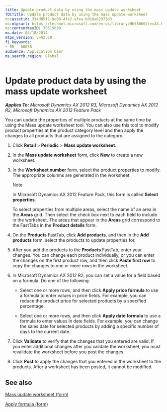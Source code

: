 ```yaml
---
title: Update product data by using the mass update worksheet
TOCTitle: Update product data by using the mass update worksheet
ms:assetid: 334d85f2-9e00-4fe2-afea-bd18a82973d3
ms:mtpsurl: https://technet.microsoft.com/en-us/library/Hh580603(v=AX.60)
ms:contentKeyID: 39519089
ms.date: 04/18/2014
mtps_version: v=AX.60
f1_keywords:
- BR - 00038
audience: Application User
ms.search.region: Global
---
```


# Update product data by using the mass update worksheet 


_**Applies To:** Microsoft Dynamics AX 2012 R3, Microsoft Dynamics AX 2012 R2, Microsoft Dynamics AX 2012 Feature Pack_

You can update the properties of multiple products at the same time by using the Mass update worksheet tool. You can also use this tool to modify product properties at the product category level and then apply the changes to all products that are assigned to the category.

1.  Click **Retail** \> **Periodic** \> **Mass update worksheet**.

2.  In the **Mass update worksheet** form, click **New** to create a new worksheet.

3.  In the **Worksheet number** form, select the product properties to modify. The appropriate columns are generated in the worksheet.
    

    > [!NOTE]
    > <P>In Microsoft Dynamics AX 2012 Feature Pack, this form is called <STRONG>Select properties</STRONG>.</P>

    
    To select properties from multiple areas, select the name of an area in the **Areas** grid. Then select the check box next to each field to include in the worksheet. The areas that appear in the **Areas** grid correspond to the FastTabs in the **Product details** form.

4.  On the **Products** FastTab, click **Add products**, and then in the **Add products** form, select the products to update properties for.

5.  After you add the products to the **Products** FastTab, enter your changes. You can change each product individually, or you can enter the changes on the first product row, and then click **Paste first row** to copy the changes to one or more rows in the worksheet.

6.  In Microsoft Dynamics AX 2012 R2, you can set a value for a field based on a formula. Do one of the following:
    
      - Select one or more rows, and then click **Apply price formula** to use a formula to enter values in price fields. For example, you can reduce the product price for selected products by a specified percentage.
    
      - Select one or more rows, and then click **Apply date formula** to use a formula to enter values in date fields. For example, you can change the sales date for selected products by adding a specific number of days to the current date.

7.  Click **Validate** to verify that the changes that you entered are valid. If you enter additional changes after you validate the worksheet, you must revalidate the worksheet before you post the changes.

8.  Click **Post** to apply the changes that you entered in the worksheet to the products. After a worksheet has been posted, it cannot be modified.

## See also

[Mass update worksheet (form)](https://technet.microsoft.com/en-us/library/hh597155\(v=ax.60\))

[Apply formula (form)](https://technet.microsoft.com/en-us/library/jj728731\(v=ax.60\))

  


